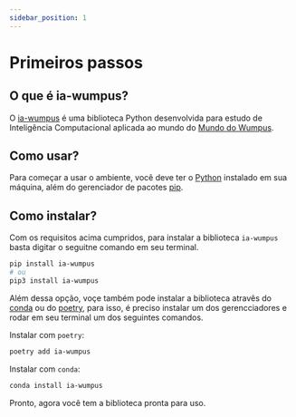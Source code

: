 ```yaml
---
sidebar_position: 1
---
```


# Primeiros passos

## O que é ia-wumpus?
O <a target="_blank" href="https://pypi.org/project/ia-wumpus/">ia-wumpus</a> é uma biblioteca Python desenvolvida para estudo de Inteligência Computacional aplicada ao mundo do <a target="_blank" href="https://www.ime.usp.br/~leliane/IAcurso2000/Wumpus.html">Mundo do Wumpus</a>.

## Como usar?

Para começar a usar o ambiente, você deve ter o <a target="_blank" href="https://www.python.org">Python</a> instalado em sua máquina, além do gerenciador de pacotes <a target="_blank" href="https://packaging.python.org/pt_BR/latest/guides/installing-using-pip-and-virtual-environments/">pip</a>.


## Como instalar?

Com os requisitos acima cumpridos, para instalar a biblioteca `ia-wumpus` basta digitar o seguitne comando em seu terminal.

```bash
pip install ia-wumpus
# ou
pip3 install ia-wumpus
```

Além dessa opção, voçe também pode instalar a biblioteca atravês do <a target="_blank" href="https://www.anaconda.com">conda</a> ou do <a target="_blank" href="https://python-poetry.org">poetry</a>, para isso, é preciso instalar um dos gerencciadores e rodar em seu terminal um dos seguintes comandos.

Instalar com `poetry`:

```bash
poetry add ia-wumpus
```

Instalar com `conda`:

```bash
conda install ia-wumpus
```

Pronto, agora você tem a biblioteca pronta para uso.